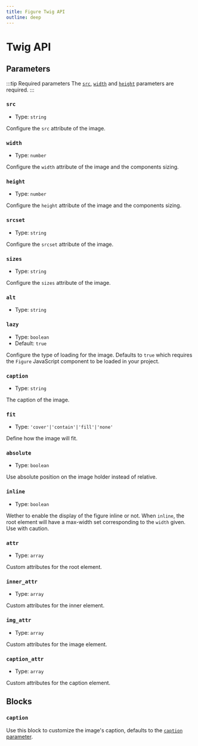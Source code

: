 ```yaml
---
title: Figure Twig API
outline: deep
---
```


# Twig API

## Parameters

:::tip Required parameters
The  [`src`](#src), [`width`](#width) and [`height`](#height) parameters are required.
:::

### `src`

- Type: `string`

Configure the `src` attribute of the image.

### `width`

- Type: `number`

Configure the `width` attribute of the image and the components sizing.

### `height`

- Type: `number`

Configure the `height` attribute of the image and the components sizing.

### `srcset`

- Type: `string`

Configure the `srcset` attribute of the image.

### `sizes`

- Type: `string`

Configure the `sizes` attribute of the image.

### `alt`

- Type: `string`

### `lazy`

- Type: `boolean`
- Default: `true`

Configure the type of loading for the image. Defaults to `true` which requires the `Figure` JavaScript component to be loaded in your project.

### `caption`

- Type: `string`

The caption of the image.

### `fit`

- Type: `'cover'|'contain'|'fill'|'none'`

Define how the image will fit.

### `absolute`

- Type: `boolean`

Use absolute position on the image holder instead of relative.

### `inline`

- Type: `boolean`

Wether to enable the display of the figure inline or not. When `inline`, the root element will have a max-width set corresponding to the `width` given. Use with caution.

### `attr`

- Type: `array`

Custom attributes for the root element.

### `inner_attr`

- Type: `array`

Custom attributes for the inner element.

### `img_attr`

- Type: `array`

Custom attributes for the image element.

### `caption_attr`

- Type: `array`

Custom attributes for the caption element.


## Blocks

### `caption`

Use this block to customize the image's caption, defaults to the [`caption` parameter](#caption).

